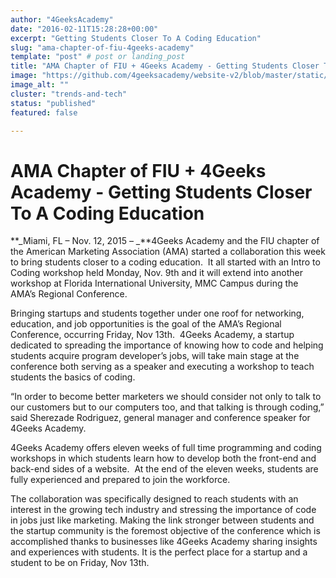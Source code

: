 ```yaml
---
author: "4GeeksAcademy"
date: "2016-02-11T15:28:28+00:00"
excerpt: "Getting Students Closer To A Coding Education"
slug: "ama-chapter-of-fiu-4geeks-academy"
template: "post" # post or landing_post
title: "AMA Chapter of FIU + 4Geeks Academy - Getting Students Closer To A Coding Education"
image: "https://github.com/4geeksacademy/website-v2/blob/master/static/images/blog/ama_logo.jpeg?raw=true"
image_alt: ""
cluster: "trends-and-tech"
status: "published"
featured: false

---
```


# AMA Chapter of FIU + 4Geeks Academy - Getting Students Closer To A Coding Education




**_Miami, FL – Nov. 12, 2015 – _**4Geeks Academy and the FIU chapter of the American Marketing Association (AMA) started a collaboration this week to bring students closer to a coding education.  It all started with an Intro to Coding workshop held Monday, Nov. 9th and it will extend into another workshop at Florida International University, MMC Campus during the AMA’s Regional Conference.

Bringing startups and students together under one roof for networking, education, and job opportunities is the goal of the AMA’s Regional Conference, occurring Friday, Nov 13th.  4Geeks Academy, a startup dedicated to spreading the importance of knowing how to code and helping students acquire program developer’s jobs, will take main stage at the conference both serving as a speaker and executing a workshop to teach students the basics of coding.

“In order to become better marketers we should consider not only to talk to our customers but to our computers too, and that talking is through coding,” said Sherezade Rodriguez, general manager and conference speaker for 4Geeks Academy.

4Geeks Academy offers eleven weeks of full time programming and coding workshops in which students learn how to develop both the front-end and back-end sides of a website.  At the end of the eleven weeks, students are fully experienced and prepared to join the workforce.

The collaboration was specifically designed to reach students with an interest in the growing tech industry and stressing the importance of code in jobs just like marketing. Making the link stronger between students and the startup community is the foremost objective of the conference which is accomplished thanks to businesses like 4Geeks Academy sharing insights and experiences with students. It is the perfect place for a startup and a student to be on Friday, Nov 13th.

